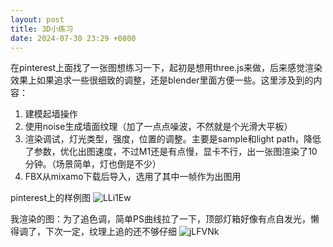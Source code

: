 ```yaml
---
layout: post
title: 3D小练习
date: 2024-07-30 23:29 +0800
---
```


在pinterest上面找了一张图想练习一下，起初是想用three.js来做，后来感觉渲染效果上如果追求一些很细致的调整，还是blender里面方便一些。这里涉及到的内容：
1. 建模起墙操作
2. 使用noise生成墙面纹理（加了一点点噪波，不然就是个光滑大平板）
3. 渲染调试，灯光类型，强度，位置的调整。主要是sample和light path，降低了参数，优化出图速度，不过M1还是有点慢，显卡不行，出一张图渲染了10分钟。（场景简单，灯也倒是不少）
4. FBX从mixamo下载后导入，选用了其中一帧作为出图用


pinterest上的样例图
![LLi1Ew](https://para-1255470189.cos.ap-nanjing.myqcloud.com/uPic/LLi1Ew.png)  

我渲染的图：为了追色调，简单PS曲线拉了一下，顶部灯箱好像有点自发光，懒得调了，下次一定，纹理上追的还不够仔细
![jLFVNk](https://para-1255470189.cos.ap-nanjing.myqcloud.com/uPic/jLFVNk.png)



